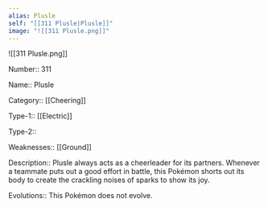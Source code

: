 ```yaml
---
alias: Plusle
self: "[[311 Plusle|Plusle]]"
image: "![[311 Plusle.png]]"
---
```


![[311 Plusle.png]]


Number:: 311

Name:: Plusle

Category:: [[Cheering]]

Type-1:: [[Electric]]

Type-2:: 

Weaknesses:: [[Ground]] 

Description:: Plusle always acts as a cheerleader for its partners. Whenever a teammate puts out a good effort in battle, this Pokémon shorts out its body to create the crackling noises of sparks to show its joy.

Evolutions:: This Pokémon does not evolve.
